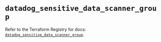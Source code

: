 # `datadog_sensitive_data_scanner_group`

Refer to the Terraform Registry for docs: [`datadog_sensitive_data_scanner_group`](https://registry.terraform.io/providers/datadog/datadog/3.66.0/docs/resources/sensitive_data_scanner_group).
